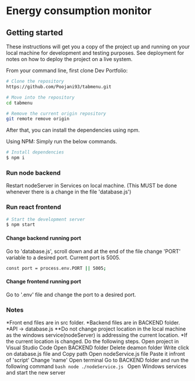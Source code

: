 # Energy consumption monitor

## Getting started

These instructions will get you a copy of the project up and running on your local machine for development and testing purposes. See deployment for notes on how to deploy the project on a live system.

From your command line, first clone Dev Portfolio:

```bash
# Clone the repository
https://github.com/Poojani93/tabmenu.git

# Move into the repository
cd tabmenu

# Remove the current origin repository
git remote remove origin
```

After that, you can install the dependencies using npm.

Using NPM: Simply run the below commands.

```bash
# Install dependencies
$ npm i
```

### Run node backend

Restart nodeServer in Services on local machine.
(This MUST be done whenever there is a change in the file 'database.js')

### Run react frontend

```bash
# Start the development server
$ npm start
```

#### Change backend running port

Go to 'database.js', scroll down and at the end of the file change 'PORT' variable to a desired port. Current port is 5005.
```bash
const port = process.env.PORT || 5005;
```

#### Change frontend running port
Go to '.env' file and change the port to a desired port.

### Notes
*Front end files are in src folder.
*Backend files are in BACKEND folder.
*API -> database.js
**Do not change project location in the local machine as the windows service(nodeServer) is addressing the current location.
*If the current location is changed. Do the following steps.
    Open project in Visual Studio Code
    Open BACKEND folder
    Delete deamon folder
    Write click on database.js file and Copy path
    Open nodeService.js file
    Paste it infront of 'script'
    Change 'name'
    Open terminal
    Go to BACKEND folder and run the following command
    ```bash
    node ./nodeService.js
    ```
    Open Windows services and start the new server



